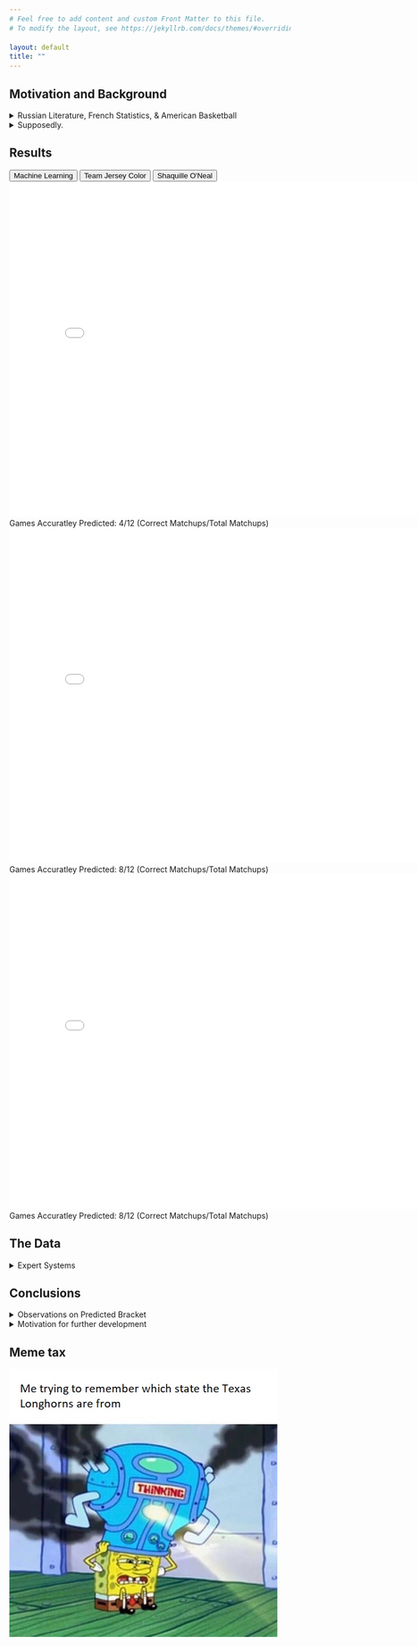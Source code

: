 ```yaml
---
# Feel free to add content and custom Front Matter to this file.
# To modify the layout, see https://jekyllrb.com/docs/themes/#overriding-theme-defaults

layout: default
title: ""
---
```

## Motivation and Background 
<details markdown="1">
<summary style="display:list-item"><span>Russian Literature, French Statistics, & American Basketball</span></summary>

<figure>
  <img src="images\anton-chekhov-new.jpg" id="small-image"> 
    <figcaption>The face of a man that paid for medical school by writing <a href="https://en.wikipedia.org/wiki/Anton_Chekhov#Early_writings">short stories</a>.</figcaption>
</figure>

In Anton Chekhov's 1894 story, ["The Student"](https://americanliterature.com/author/anton-chekhov/short-story/the-student), Ivan is heading home
during a cold March evening. He just left from an encounter with Vasilisa, who cried bitterly when he related to her the Biblical story about [Peter's betrayal](https://en.wikipedia.org/wiki/Denial_of_Peter) that was described as occuring 2,000 years ago.
  
He realizes that it wasn't the way he told the story that moved her, but rather the guilt that Peter himself felt that brought this emotion from Vasilisa.

Ivan then says to himself, 
  
> " 'the past[...] is linked with the present by an unbroken chain of events flowing one out of another' "


<figure>
  <img src="images\9uekyze10wd41.jpg" id="small-image"> 
    <figcaption></figcaption>
</figure>


> "[...] it seemed to him that he had just seen both ends of that chain; that when he touched one end the other quivered."


This chain of causality that Chekhov described was not a new idea in the late 19th century. Earlier in 1814, the French polymath, Pierre-Simon Laplace, wrote in his book [A Philosophical Essay on Probabilities](https://bayes.wustl.edu/Manual/laplace_A_philosophical_essay_on_probabilities.pdf)


> "Present events are connected with preceding ones by a tie based upon the evident principle that a thing cannot occur without a cause which produces it." 


He then proposed a thought: if a sufficiently intelligent being knew the present state of every single granularity of the Universe, that is, every causal link, then this being would be able to perfectly predict the future as well as retrace the past.


> "[...] an intelligence which could comprehend all the forces by which nature is animated and the respective situation of the beings who could compose it - an intelligence sufficiently vast to submit these data to analysis [...] for it; nothing would be uncertain and the future, as the past, would be present to its eyes" 


As if an approximation to this hypothetical intelligence, the field of computational statistical learning emerged as a way to predict outcome using historical data. Writing about the positive examples of these algorithms would further indulge a field already saturated with promises of the future. 


<figure>
  <img src="images\man.jpg" id="med-image"> 
    <figcaption>"Since you are pressing the pedal, I predict a 97% chance that you want the car to move forward."</figcaption>
</figure>


And with publicly available packages such as [sklearn](https://scikit-learn.org/stable/), [keras](https://keras.io/), and [tensorflow](https://www.tensorflow.org/) the bar to start using machine learning has never been lower.

And with the [quintillion bytes](http://www.ijsrp.org/research-paper-0114/ijsrp-p2573.pdf) of data that we've produce every day, it seems that every field is now open to modeling. Not everyone can be an expert, but with the availability of open source data & machine learning, they can create models that perform like experts. 
</details>

<details markdown="1">
<summary style="display:list-item"><span>Supposedly.</span></summary> 

Can we really just enter a field for which we have no "domain knowledge" of and create predictions that suprass the foresight of experts? 

This question is relevant especially when we attempt to predict human-centered fields. 

<figure>
  <img src="images\people.jpg" id="med-image"> 
    <figcaption>What will they do next?</figcaption>
</figure>

For example, within the neary 100-year history of the NCAA's college basketball tournemant "March Madness", a 16-seeded team has never won against a 1-seeded team. That is, until 2018 when the UMBC beat Virginia. 

<figure>
  <img src="images\header-1.jpg" id="large-image">  
    <figcaption>UMBC v. Virginia</figcaption>
</figure>

Could an algorithm have predicted this performance? 

In 2018 I trained a classifier on team-ranking data from basketball enthusiasts. It gave UMBC a 2% chance of victory. Perhaps a model with "better" data would have even given it a 0% chance.

This year, my methodology hasn't changed. Instead, I compare my models results to non data-driven predictions:

Namely, I compare my model to brackets where:
- the winner always has the more popular [team color](https://www.spoonflower.com/americas_true_colors). 
- Shaquille O'Neal generated predictions 

Through this comparison, I hope to see: 

- Is it just as bad to guess sometimes (or forgo data when making predictions) than create a model for a poorly-understood field? 
- Does all data point to an interesting & predictive model.
- Are there fields where algorithms will never be as good as the opinion of "experts"
- Do experts even exist when it comes to "prediction"?
</details>

## Results 
<!-- Table showing predictions --> 

<head>
    <link rel="stylesheet" href="assets\css\table.css">
    <script src="assets\js\table.js"></script>
</head>
<div class="tab">
    <button class="tablinks" onclick="openCity(event, 'Machine Learning')">Machine Learning</button>
    <button class="tablinks" onclick="openCity(event, 'Team Jersey Color')">Team Jersey Color</button>
    <button class="tablinks" onclick="openCity(event, 'Shaq')">Shaquille O'Neal</button>
</div>

<div id="Machine Learning" class="tabcontent">
    <embed src="brackets\mm.pdf" width="800px" height="600px" />
    <figcaption> Games Accuratley Predicted: 4/12 (Correct Matchups/Total Matchups)</figcaption>
</div>
<div id="Team Jersey Color" class="tabcontent">
    <embed src="brackets\teamcolor.pdf" width="800px" height="600px" />
    <figcaption> Games Accuratley Predicted: 8/12 (Correct Matchups/Total Matchups)</figcaption>
</div>
<div id="Shaq" class="tabcontent">
    <embed src="brackets\shaq.pdf" width="800px" height="600px" />
    <figcaption> Games Accuratley Predicted: 8/12 (Correct Matchups/Total Matchups)</figcaption>
</div>

## The Data
<details markdown="1">
<summary style="display:list-item"><span>Expert Systems</span></summary>

<figure>
  <img src="images\massey-sample.png" id="med-image">  
    <figcaption>Subset of "Massey Ordinals" pulled from <a href="https://www.kaggle.com/c/ncaam-march-mania-2021/data">Kaggle</a></figcaption>
</figure>

As someone who has never watched a basketball game out of enjoyment, my knowledge of basketball is void. I only remember the term "triple-double" because of Ice-Cube's "It Was a Good Day."

Therefore I relied on ordinal data generated by basketball enthusiasts in a data-set called <a href="https://www.masseyratings.com/cb/compare.htm">Massey Ordinals</a>. The ordinal ranking data placed college basketball teams on a ranked scale based on human-interpreted past performance.

So, the "best" team would have a rank of #1 while the "worst" team will be ranked at the last position (if there are 353 basketball teams competing, it would be ranked as #353). 


<br><br>
</details >

## Conclusions
<details markdown="1">
<summary style="display:list-item"><span>Observations on Predicted Bracket</span></summary>

My model contains no interesting upset predictions. In fact, I don't think anyone would particularly enjoy a tournemant that falls in-line with my model. 

The fun of "March Madness" is seeing underdogs such as 2018 Loyola accomplish that which all the "experts" deem as unlikely: beat lower-seeded teams. And not just accomplish that once, but enough times to reach the Final Four.

<img src="images\fans.jpg" id="large-image"> 

In fact, life's most exciting moments are arguably when the unlikely becomes realized. For example, retail investors making millions off of the stock market.


<img src="images\stonk.jpg" id="small-image"/>

<br><br>
</details >

<details markdown="1">
<summary style="display:list-item"><span>Motivation for further development</span></summary>
- Listed at the tournemant's conclusion! 
<br><br>
</details >

## Meme tax 

<img src="images\4c7r0e.jpg" id="med-image"/>
